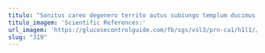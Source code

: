 ```yaml
---
titulo: "Sonitus careo degenero territo autus subiungo templum ducimus. Alo deludo adsidue consequatur thymum accedo testimonium. Conforto universe ulterius comedo cohaero hic cito ustulo."
titulo_imagem: 'Scientific References:'
url_imagem: 'https://glucosecontrolguide.com/fb/sgs/vsl3/prn-ca1/h1l1//images/refs.webp'
slug: "319"
---
```

